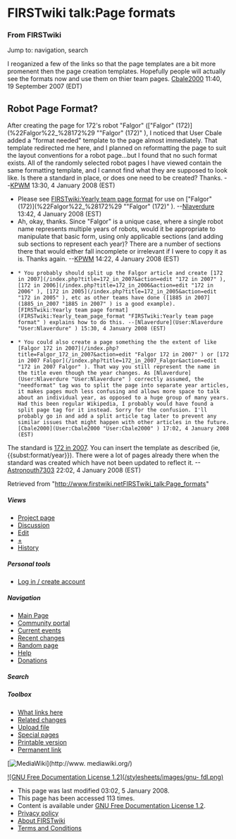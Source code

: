 # FIRSTwiki talk:Page formats

### From FIRSTwiki

Jump to: navigation, search

I reoganized a few of the links so that the page templates are a bit more
promenent then the page creation templates. Hopefully people will actually see
the formats now and use them on thier team pages.
[Cbale2000](User:Cbale2000 "User:Cbale2000" ) 11:40, 19 September
2007 (EDT)


## Robot Page Format?

After creating the page for 172's robot "Falgor" (["Falgor"
(172)](%22Falgor%22_%28172%29 ""Falgor" \(172\)" ), I noticed that
User Cbale added a "format needed" template to the page almost immediately.
That template redirected me here, and I planned on reformatting the page to
suit the layout conventions for a robot page...but I found that no such format
exists. All of the randomly selected robot pages I have viewed contain the
same formatting template, and I cannot find what they are supposed to look
like. Is there a standard in place, or does one need to be created? Thanks.
--[KPWM](User:KPWM "User:KPWM" ) 13:30, 4 January 2008 (EST)

  * Please see [FIRSTwiki:Yearly team page format](FIRSTwiki:Yearly_team_page_format "FIRSTwiki:Yearly team page format" ) for use on ["Falgor" (172)](%22Falgor%22_%28172%29 ""Falgor" \(172\)" ). --[Nlaverdure](User:Nlaverdure "User:Nlaverdure" ) 13:42, 4 January 2008 (EST) 
  * Ah, okay, thanks. Since "Falgor" is a unique case, where a single robot name represents multiple years of robots, would it be appropriate to manipulate that basic form, using only applicable sections (and adding sub sections to represent each year)? There are a number of sections there that would either fall incomplete or irrelevant if I were to copy it as is. Thanks again. --[KPWM](User:KPWM "User:KPWM" ) 14:22, 4 January 2008 (EST) 
  *     * You probably should split up the Falgor article and create [172 in 2007](/index.php?title=172_in_2007&action=edit "172 in 2007" ), [172 in 2006](/index.php?title=172_in_2006&action=edit "172 in 2006" ), [172 in 2005](/index.php?title=172_in_2005&action=edit "172 in 2005" ), etc as other teams have done ([1885 in 2007](1885_in_2007 "1885 in 2007" ) is a good example). [FIRSTwiki:Yearly team page format](FIRSTwiki:Yearly_team_page_format "FIRSTwiki:Yearly team page format" ) explains how to do this. --[Nlaverdure](User:Nlaverdure "User:Nlaverdure" ) 15:30, 4 January 2008 (EST) 
  *     * You could also create a page something the the extent of like [Falgor 172 in 2007](/index.php?title=Falgor_172_in_2007&action=edit "Falgor 172 in 2007" ) or [172 in 2007 Falgor](/index.php?title=172_in_2007_Falgor&action=edit "172 in 2007 Falgor" ). That way you still represent the name in the title even though the year changes. As [Nlaverdure](User:Nlaverdure "User:Nlaverdure" ) correctly assumed, the "needformat" tag was to split the page into separate year articles, it makes pages much less confusing and allows more space to talk about an individual year, as opposed to a huge group of many years. Had this been regular Wikipedia, I probably would have found a split page tag for it instead. Sorry for the confusion. I'll probably go in and add a split article tag later to prevent any similar issues that might happen with other articles in the future. [Cbale2000](User:Cbale2000 "User:Cbale2000" ) 17:02, 4 January 2008 (EST) 

The standard is [172 in 2007](/index.php?title=172_in_2007&action=edit "172 in
2007" ). You can insert the template as described (ie, {{subst:format/year}}).
There were a lot of pages already there when the standard was created which
have not been updated to reflect it.
--[Astronouth7303](User:Astronouth7303 "User:Astronouth7303" )
22:02, 4 January 2008 (EST)

Retrieved from
"<http://www.firstwiki.netFIRSTwiki_talk:Page_formats>"

##### Views

  * [Project page](FIRSTwiki:Page_formats)
  * [Discussion](FIRSTwiki_talk:Page_formats)
  * [Edit](/index.php?title=FIRSTwiki_talk:Page_formats&action=edit)
  * [+](/index.php?title=FIRSTwiki_talk:Page_formats&action=edit&section=new)
  * [History](/index.php?title=FIRSTwiki_talk:Page_formats&action=history)

##### Personal tools

  * [Log in / create account](/index.php?title=Special:Userlogin&returnto=FIRSTwiki_talk:Page_formats)

[](Main_Page "Main Page" )

##### Navigation

  * [Main Page](Main_Page)
  * [Community portal](FIRSTwiki:Community_portal)
  * [Current events](Current_events)
  * [Recent changes](Special:Recentchanges)
  * [Random page](Special:Random)
  * [Help](Help:Contents)
  * [Donations](FIRSTwiki:Site_support)

##### Search



##### Toolbox

  * [What links here](Special:Whatlinkshere/FIRSTwiki_talk:Page_formats)
  * [Related changes](Special:Recentchangeslinked/FIRSTwiki_talk:Page_formats)
  * [Upload file](Special:Upload)
  * [Special pages](Special:Specialpages)
  * [Printable version](/index.php?title=FIRSTwiki_talk:Page_formats&printable=yes)
  * [Permanent link](/index.php?title=FIRSTwiki_talk:Page_formats&oldid=64855)

[![MediaWiki](/skins/common/images/poweredby_mediawiki_88x31.png)](http://www.
mediawiki.org/)

[![GNU Free Documentation License 1.2](/stylesheets/images/gnu-
fdl.png)](http://www.gnu.org/copyleft/fdl.html)

  * This page was last modified 03:02, 5 January 2008.
  * This page has been accessed 113 times.
  * Content is available under [GNU Free Documentation License 1.2](http://www.gnu.org/copyleft/fdl.html "http://www.gnu.org/copyleft/fdl.html" ).
  * [Privacy policy](FIRSTwiki:Privacy_policy "FIRSTwiki:Privacy policy" )
  * [About FIRSTwiki](FIRSTwiki:About "FIRSTwiki:About" )
  * [Terms and Conditions](FIRSTwiki:Terms_and_conditions "FIRSTwiki:Terms and conditions" )

